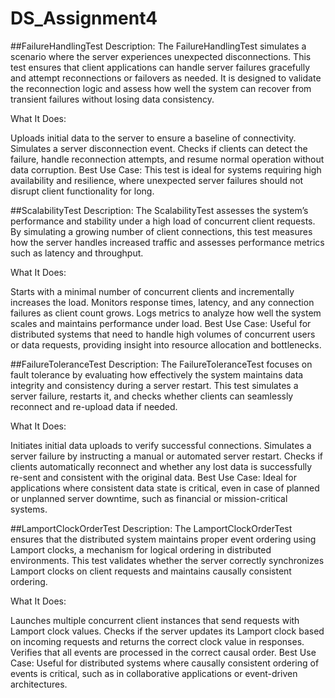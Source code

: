 # DS_Assignment4

##FailureHandlingTest
Description:
The FailureHandlingTest simulates a scenario where the server experiences unexpected disconnections. This test ensures that client applications can handle server failures gracefully and attempt reconnections or failovers as needed. It is designed to validate the reconnection logic and assess how well the system can recover from transient failures without losing data consistency.

What It Does:

Uploads initial data to the server to ensure a baseline of connectivity.
Simulates a server disconnection event.
Checks if clients can detect the failure, handle reconnection attempts, and resume normal operation without data corruption.
Best Use Case:
This test is ideal for systems requiring high availability and resilience, where unexpected server failures should not disrupt client functionality for long.

##ScalabilityTest
Description:
The ScalabilityTest assesses the system’s performance and stability under a high load of concurrent client requests. By simulating a growing number of client connections, this test measures how the server handles increased traffic and assesses performance metrics such as latency and throughput.

What It Does:

Starts with a minimal number of concurrent clients and incrementally increases the load.
Monitors response times, latency, and any connection failures as client count grows.
Logs metrics to analyze how well the system scales and maintains performance under load.
Best Use Case:
Useful for distributed systems that need to handle high volumes of concurrent users or data requests, providing insight into resource allocation and bottlenecks.

##FailureToleranceTest
Description:
The FailureToleranceTest focuses on fault tolerance by evaluating how effectively the system maintains data integrity and consistency during a server restart. This test simulates a server failure, restarts it, and checks whether clients can seamlessly reconnect and re-upload data if needed.

What It Does:

Initiates initial data uploads to verify successful connections.
Simulates a server failure by instructing a manual or automated server restart.
Checks if clients automatically reconnect and whether any lost data is successfully re-sent and consistent with the original data.
Best Use Case:
Ideal for applications where consistent data state is critical, even in case of planned or unplanned server downtime, such as financial or mission-critical systems.

##LamportClockOrderTest
Description:
The LamportClockOrderTest ensures that the distributed system maintains proper event ordering using Lamport clocks, a mechanism for logical ordering in distributed environments. This test validates whether the server correctly synchronizes Lamport clocks on client requests and maintains causally consistent ordering.

What It Does:

Launches multiple concurrent client instances that send requests with Lamport clock values.
Checks if the server updates its Lamport clock based on incoming requests and returns the correct clock value in responses.
Verifies that all events are processed in the correct causal order.
Best Use Case:
Useful for distributed systems where causally consistent ordering of events is critical, such as in collaborative applications or event-driven architectures.
